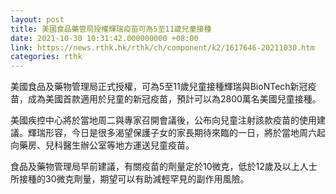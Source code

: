 ```yaml
---
layout: post
title: 美國食品藥管局授權輝瑞疫苗可為5至11歲兒童接種
date: 2021-10-30 10:31:42.000000000 +08:00
link: https://news.rthk.hk/rthk/ch/component/k2/1617646-20211030.htm
categories: rthk
---
```


美國食品及藥物管理局正式授權，可為5至11歲兒童接種輝瑞與BioNTech新冠疫苗，成為美國首款適用於兒童的新冠疫苗，預計可以為2800萬名美國兒童接種。

美國疾控中心將於當地周二與專家召開會議後，公布向兒童注射該款疫苗的使用建議。輝瑞形容，今日是很多渴望保護子女的家長期待來臨的一日，將於當地周六起向藥房、兒科醫生辦公室等地方運送兒童疫苗。

食品及藥物管理局早前建議，有關疫苗的劑量定於10微克，低於12歲及以上人士所接種的30微克劑量，期望可以有助減輕罕見的副作用風險。
